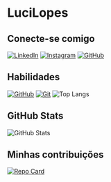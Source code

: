# LuciLopes

## Conecte-se comigo
[![LinkedIn](https://img.shields.io/badge/LinkedIn-FFC0CB?style=for-the-badge&logo=linkedin&logoColor=0E76A8)](https://www.linkedin.com/in/lucineia-minuz/)
[![Instagram](https://img.shields.io/badge/Instagram-FFC0CB?style=for-the-badge&logo=instagram)](https://www.instagram.com/oliveira.lucilopes/)
[![GitHub](https://img.shields.io/badge/GitHub-FFC0CB?style=for-the-badge&logo=github&logoColor=fff)](https://www.github.com/in/LuciLopes/)
## Habilidades
[![GitHub](https://img.shields.io/badge/GitHub-FFC0CB?style=for-the-badge&logo=github&logoColor=fff)](https://docs.github.com/)
[![Git](https://img.shields.io/badge/Git-FFC0CB?style=for-the-badge&logo=git&logoColor=fff)](https://git-scm.com/doc)
![Top Langs](https://github-readme-stats-git-masterrstaa-rickstaa.vercel.app/api/top-langs/?username=LuciLopes&layout=compact&bg_color=000&border_color=FF1493&title_color=FF1493&text_color=FFF)
## GitHub Stats
![GitHub Stats](https://github-readme-stats.vercel.app/api?username=LuciLopes&theme=transparent&bg_color=000&border_color=FF1493&show_icons=true&icon_color=DC143C&title_color=FF1493&text_color=FFF)

## Minhas contribuições
[![Repo Card](https://github-readme-stats.vercel.app/api/pin/?username=LuciLopes&repo=DIO-LAB-OPEN-SOURCE&bg_color=000&border_color=FF1493&show_icons=true&icon_color=DC143C&title_color=FF1493&text_color=FFF)](https://github.com/LuciLopes/DIO-LAB-OPEN-SOURCE)



